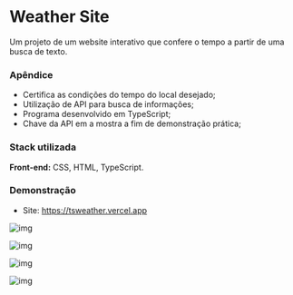 # Weather Site

Um projeto de um website interativo que confere o tempo a partir de uma busca de texto.


### Apêndice

- Certifica as condições do tempo do local desejado;
- Utilização de API para busca de informações;
- Programa desenvolvido em TypeScript;
- Chave da API em a mostra a fim de demonstração prática;

### Stack utilizada

**Front-end:** CSS, HTML, TypeScript.

###

### Demonstração

- Site: https://tsweather.vercel.app

![img](https://i.imgur.com/kwszH9f.png)

![img](https://imgur.com/gX6kbQj.png)

![img](https://imgur.com/eH9V1ko.png)

![img](https://imgur.com/yeMMawb.png)